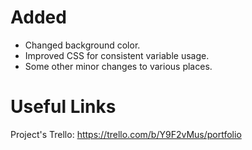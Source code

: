 # Added
- Changed background color.
- Improved CSS for consistent variable usage.
- Some other minor changes to various places.

# Useful Links
Project's Trello: https://trello.com/b/Y9F2vMus/portfolio